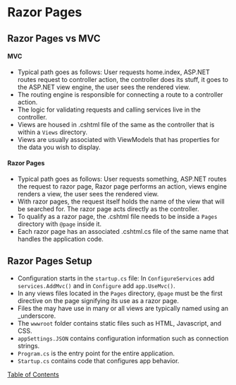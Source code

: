 # Razor Pages

## Razor Pages vs MVC
#### MVC
- Typical path goes as follows: User requests home.index, ASP.NET routes request to controller action, the controller does its stuff, it goes to the ASP.NET view engine, the user sees the rendered view.
- The routing engine is responsible for connecting a route to a controller action.
- The logic for validating requests and calling services live in the controller.
- Views are housed in .cshtml file of the same as the controller that is within a `Views` directory.
- Views are usually associated with ViewModels that has properties for the data you wish to display.
#### Razor Pages
- Typical path goes as follows: User requests something, ASP.NET routes the request to razor page, Razor page performs an action, views engine renders a view, the user sees the rendered view.
- With razor pages, the request itself holds the name of the view that will be searched for. The razor page acts directly as the controller.
- To qualify as a razor page, the .cshtml file needs to be inside a `Pages` directory with `@page` inside it.
- Each razor page has an associated .cshtml.cs file of the same name that handles the application code.

## Razor Pages Setup
- Configuration starts in the `startup.cs` file: In `ConfigureServices` add `services.AddMvc()` and in `Configure` add `app.UseMvc()`.
- In any views files located in the `Pages` directory, `@page` must be the first directive on the page signifying its use as a razor page.
- Files the may have use in many or all views are typically named using an _underscore.
- The `wwwroot` folder contains static files such as HTML, Javascript, and CSS.
- `appSettings.JSON` contains configuration information such as connection strings.
- `Program.cs` is the entry point for the entire application.
- `Startup.cs` contains code that configures app behavior.



[Table of Contents](README.md)